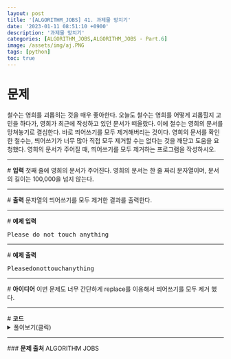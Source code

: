 ```yaml
---
layout: post
title: '[ALGORITHM_JOBS] 41. 과제물 망치기'
date: '2023-01-11 08:51:10 +0900'
description: '과제물 망치기'
categories: [ALGORITHM_JOBS,ALGORITHM_JOBS - Part.6]
image: /assets/img/aj.PNG
tags: [python]
toc: true
---
```

# <b>문제</b>
철수는 영희를 괴롭히는 것을 매우 좋아한다. 오늘도 철수는 영희를 어떻게 괴롭힐지 고민을 하다가, 영희가 최근에 작성하고 있던 문서가 떠올랐다. 이에 철수는 영희의 문서를 망쳐놓기로 결심한다. 바로 띄어쓰기를 모두 제거해버리는 것이다. 영희의 문서를 확인한 철수는, 띄어쓰기가 너무 많아 직접 모두 제거할 수는 없다는 것을 깨닫고 도움을 요청했다. 영희의 문서가 주어질 때, 띄어쓰기를 모두 제거하는 프로그램을 작성하시오.
<hr>
# <b>입력</b>
첫째 줄에 영희의 문서가 주어진다. 영희의 문서는 한 줄 짜리 문자열이며, 문서의 길이는 100,000을 넘지 않는다.  
<hr>
# <b>출력</b>
문자열의 띄어쓰기를 모두 제거한 결과를 출력한다.
<hr>
# <b>예제 입력</b><br>
<pre>
Please do not touch anything
</pre>
<hr>
# <b>예제 출력</b><br>
<pre>
Pleasedonottouchanything
</pre>
<hr>
# <b>아이디어</b>
이번 문제도 너무 간단하게 replace를 이용해서 띄어쓰기를 모두 제거 했다.
<hr>
# <b>코드</b>

<details>
<summary id="summary1">풀이보기(클릭)</summary>
<div markdown="1">

~~~python
arr = input()
arr = arr.replace(' ', '')
print(arr)
~~~
</div>
</details>
<hr>
### <b>문제 출처</b>
ALGORITHM JOBS